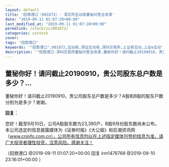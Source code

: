 ```yaml
---
layout: default
title: '招商港口（001872）- 深交所互动易董秘问答全收录'
date: "2019-09-11 01:07:20+00:00"
last_modified_at: "2019-09-11 01:07:20+00:00"
permalink: /stock/sz/001872/
categories: szstock
cover: 
tags: "招商港口"
keywords: '"招商港口",001872,互动易,深证互动易,深圳交易所,上证易互动,上证e互动'
description: '"招商港口-深圳交易所董秘问答全收录,董秘你好！请问截止20190910，贵公司股东总户数是多少？A股和B股的股东户数分别为是多少？谢谢。"'
---
```


## 董秘你好！请问截止20190910，贵公司股东总户数是多少？...

董秘你好！请问截止20190910，贵公司股东总户数是多少？A股和B股的股东户数分别为是多少？谢谢。

**回复**：

您好！截至9月10日，公司A股股东数为23,390户，B股9月份股东数尚未公布。
本公司选定的信息披露媒体为《证券时报》《大公报》和巨潮资讯网（www.cninfo.com.cn），公司所有信息均以在上述指定媒体刊登的信息为准，请广大投资者理性投资，注意风险。感谢关注！ 

（招商港口  @2019-09-11 01:07:20+00:00 回复 irm1476768  @2019-09-10 23:16:01+00:00 ）


